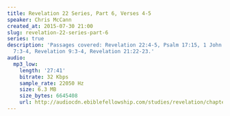 ```yaml
---
title: Revelation 22 Series, Part 6, Verses 4-5
speaker: Chris McCann
created_at: 2015-07-30 21:00
slug: revelation-22-series-part-6
series: true
description: 'Passages covered: Revelation 22:4-5, Psalm 17:15, 1 John 3:1-2 Revelation
  7:3-4, Revelation 9:3-4, Revelation 21:22-23.'
audio:
  mp3_low:
    length: '27:41'
    bitrate: 32 Kbps
    sample_rate: 22050 Hz
    size: 6.3 MB
    size_bytes: 6645408
    url: http://audiocdn.ebiblefellowship.com/studies/revelation/chapter-22/2015.07.30_McCann_-_Revelation_22_Series_Part_6.mp3
---
```

